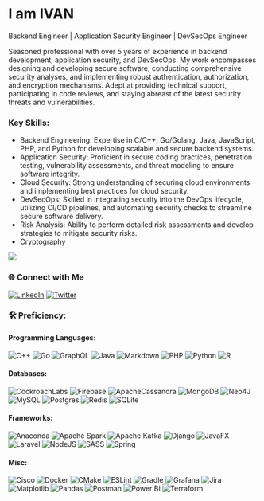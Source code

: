 # I am **IVAN**
Backend Engineer | Application Security Engineer | DevSecOps Engineer 

Seasoned professional with over 5 years of experience in backend development, application security, and DevSecOps. My work encompasses designing and developing secure software, conducting comprehensive security analyses, and implementing robust authentication, authorization, and encryption mechanisms. Adept at providing technical support, participating in code reviews, and staying abreast of the latest security threats and vulnerabilities.

### **Key Skills:**
- Backend Engineering: Expertise in C/C++, Go/Golang, Java, JavaScript, PHP, and Python for developing scalable and secure backend systems.
- Application Security: Proficient in secure coding practices, penetration testing, vulnerability assessments, and threat modeling to ensure software integrity.
- Cloud Security: Strong understanding of securing cloud environments and implementing best practices for cloud security.
- DevSecOps: Skilled in integrating security into the DevOps lifecycle, utilizing CI/CD pipelines, and automating security checks to streamline secure software delivery.
- Risk Analysis: Ability to perform detailed risk assessments and develop strategies to mitigate security risks.
- Cryptography

<img src="https://github-readme-stats.vercel.app/api/top-langs/?username=i-am-ivan"/>

### 🌐 Connect with Me
[![LinkedIn](https://img.shields.io/badge/-LinkedIn-blue?style=flat-square&logo=linkedin&logoColor=white&link=https://www.linkedin.com/in/ivan-j-kuria-p/)](https://www.linkedin.com/in/ivan-j-kuria-p/) [![Twitter](https://img.shields.io/badge/-Twitter-1DA1F2?style=flat-square&logo=twitter&logoColor=white&link=https://twitter.com/@jovicorp-studio/)](https://twitter.com/@jovicorp-studio/)

### :hammer_and_wrench: Preficiency:

#### Programming Languages:
  ![C++](https://img.shields.io/badge/c++-%2300599C.svg?style=for-the-badge&logo=c%2B%2B&logoColor=white)
  ![Go](https://img.shields.io/badge/go-%2300ADD8.svg?style=for-the-badge&logo=go&logoColor=white)
  ![GraphQL](https://img.shields.io/badge/-GraphQL-E10098?style=for-the-badge&logo=graphql&logoColor=white)
  ![Java](https://img.shields.io/badge/java-%23ED8B00.svg?style=for-the-badge&logo=openjdk&logoColor=white)
  ![Markdown](https://img.shields.io/badge/markdown-%23000000.svg?style=for-the-badge&logo=markdown&logoColor=white)
  ![PHP](https://img.shields.io/badge/php-%23777BB4.svg?style=for-the-badge&logo=php&logoColor=white)
  ![Python](https://img.shields.io/badge/python-3670A0?style=for-the-badge&logo=python&logoColor=ffdd54)
  ![R](https://img.shields.io/badge/r-%23276DC3.svg?style=for-the-badge&logo=r&logoColor=white)

#### Databases:
  ![CockroachLabs](https://img.shields.io/badge/Cockroach%20Labs-6933FF?style=for-the-badge&logo=Cockroach%20Labs&logoColor=white)
  ![Firebase](https://img.shields.io/badge/firebase-a08021?style=for-the-badge&logo=firebase&logoColor=ffcd34)
  ![ApacheCassandra](https://img.shields.io/badge/cassandra-%231287B1.svg?style=for-the-badge&logo=apache-cassandra&logoColor=white)
  ![MongoDB](https://img.shields.io/badge/MongoDB-%234ea94b.svg?style=for-the-badge&logo=mongodb&logoColor=white)
  ![Neo4J](https://img.shields.io/badge/Neo4j-008CC1?style=for-the-badge&logo=neo4j&logoColor=white)
  ![MySQL](https://img.shields.io/badge/mysql-4479A1.svg?style=for-the-badge&logo=mysql&logoColor=white)
  ![Postgres](https://img.shields.io/badge/postgres-%23316192.svg?style=for-the-badge&logo=postgresql&logoColor=white)
  ![Redis](https://img.shields.io/badge/redis-%23DD0031.svg?style=for-the-badge&logo=redis&logoColor=white)
  ![SQLite](https://img.shields.io/badge/sqlite-%2307405e.svg?style=for-the-badge&logo=sqlite&logoColor=white)

#### Frameworks:
  ![Anaconda](https://img.shields.io/badge/Anaconda-%2344A833.svg?style=for-the-badge&logo=anaconda&logoColor=white)
  ![Apache Spark](https://img.shields.io/badge/Apache%20Spark-FDEE21?style=flat-square&logo=apachespark&logoColor=black)
  ![Apache Kafka](https://img.shields.io/badge/Apache%20Kafka-000?style=for-the-badge&logo=apachekafka)
  ![Django](https://img.shields.io/badge/django-%23092E20.svg?style=for-the-badge&logo=django&logoColor=white)
  ![JavaFX](https://img.shields.io/badge/javafx-%23FF0000.svg?style=for-the-badge&logo=javafx&logoColor=white)
  ![Laravel](https://img.shields.io/badge/laravel-%23FF2D20.svg?style=for-the-badge&logo=laravel&logoColor=white)
  ![NodeJS](https://img.shields.io/badge/node.js-6DA55F?style=for-the-badge&logo=node.js&logoColor=white)
  ![SASS](https://img.shields.io/badge/SASS-hotpink.svg?style=for-the-badge&logo=SASS&logoColor=white)
  ![Spring](https://img.shields.io/badge/spring-%236DB33F.svg?style=for-the-badge&logo=spring&logoColor=white)

#### Misc:
  ![Cisco](https://img.shields.io/badge/cisco-%23049fd9.svg?style=for-the-badge&logo=cisco&logoColor=black)
  ![Docker](https://img.shields.io/badge/docker-%230db7ed.svg?style=for-the-badge&logo=docker&logoColor=white)
  ![CMake](https://img.shields.io/badge/CMake-%23008FBA.svg?style=for-the-badge&logo=cmake&logoColor=white)
  ![ESLint](https://img.shields.io/badge/ESLint-4B3263?style=for-the-badge&logo=eslint&logoColor=white)
  ![Gradle](https://img.shields.io/badge/Gradle-02303A.svg?style=for-the-badge&logo=Gradle&logoColor=white)
  ![Grafana](https://img.shields.io/badge/grafana-%23F46800.svg?style=for-the-badge&logo=grafana&logoColor=white)
  ![Jira](https://img.shields.io/badge/jira-%230A0FFF.svg?style=for-the-badge&logo=jira&logoColor=white)
  ![Matplotlib](https://img.shields.io/badge/Matplotlib-%23ffffff.svg?style=for-the-badge&logo=Matplotlib&logoColor=black)
  ![Pandas](https://img.shields.io/badge/pandas-%23150458.svg?style=for-the-badge&logo=pandas&logoColor=white)
  ![Postman](https://img.shields.io/badge/Postman-FF6C37?style=for-the-badge&logo=postman&logoColor=white)
  ![Power Bi](https://img.shields.io/badge/power_bi-F2C811?style=for-the-badge&logo=powerbi&logoColor=black)
  ![Terraform](https://img.shields.io/badge/terraform-%235835CC.svg?style=for-the-badge&logo=terraform&logoColor=white)
